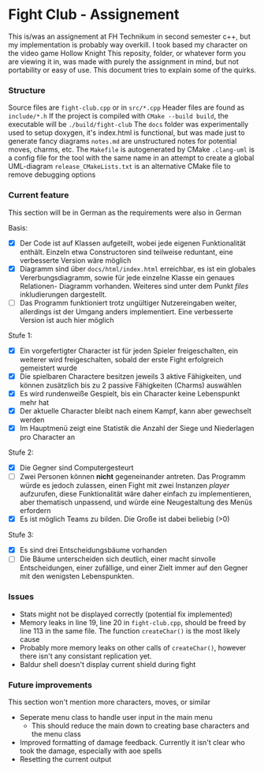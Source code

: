 # Fight Club - Assignement

This is/was an assignement at FH Technikum in second semester c++, but my
implementation is probably way overkill. I took based my character on the
video game Hollow Knight
This reposity, folder, or whatever form you are viewing it in, was made with
purely the assignment in mind, but not portability or easy of use. This
document tries to explain some of the quirks.


### Structure

Source files are `fight-club.cpp` or in `src/*.cpp`
Header files are found as `include/*.h`
If the project is compiled with `CMake --build build`, the executable will be
`./build/fight-club`
The `docs` folder was experimentally used to setup doxygen, it's index.html is
functional, but was made just to generate fancy diagrams
`notes.md` are unstructured notes for potential moves, charms, etc.
The `Makefile` is autogenerated by CMake
`.clang-uml` is a config file for the tool with the same name in an attempt to
create a global UML-diagram
`release_CMakeLists.txt` is an alternative CMake file to remove debugging options

### Current feature

This section will be in German as the requirements were also in German

Basis:
 - [x] Der Code ist auf Klassen aufgeteilt, wobei jede eigenen Funktionalität
 	enthält. Einzeln etwa Constructoren sind teilweise reduntant, eine
 	verbesserte Version wäre möglich
 - [x] Diagramm sind über `docs/html/index.html` erreichbar, es ist ein globales
 	Vererbungsdiagramm, sowie für jede einzelne Klasse ein genaues Relationen-
 	Diagramm vorhanden. Weiteres sind unter dem Punkt *files* inkludierungen
 	dargestellt.
 - [ ] Das Programm funktioniert trotz ungültiger Nutzereingaben weiter,
 	allerdings ist der Umgang anders implementiert. Eine verbesserte Version
 	ist auch hier möglich

Stufe 1:
 - [x] Ein vorgefertigter Character ist für jeden Spieler freigeschalten, ein
 	weiterer wird freigeschalten, sobald der erste Fight erfolgreich
 	gemeistert wurde
 - [x] Die spielbaren Charactere besitzen jeweils 3 aktive Fähigkeiten, und können
 	zusätzlich bis zu 2 passive Fähigkeiten (Charms) auswählen
 - [x] Es wird rundenweiße Gespielt, bis ein Character keine Lebenspunkt mehr hat
 - [x] Der aktuelle Character bleibt nach einem Kampf, kann aber gewechselt werden
 - [x] Im Hauptmenü zeigt eine Statistik die Anzahl der Siege und Niederlagen pro
 	Character an

Stufe 2:
 - [x] Die Gegner sind Computergesteurt
 - [ ] Zwei Personen können **nicht** gegeneinander antreten. Das Programm würde
 	es jedoch zulassen, einen Fight mit zwei Instanzen *player* aufzurufen,
 	diese Funktionalität wäre daher einfach zu implementieren, aber thematisch
 	unpassend, und würde eine Neugestaltung des Menüs erfordern
 - [x] Es ist möglich Teams zu bilden. Die Große ist dabei beliebig (>0)

Stufe 3:
 - [x] Es sind drei Entscheidungsbäume vorhanden
 - [ ] Die Bäume unterscheiden sich deutlich, einer macht sinvolle Entscheidungen,
 	einer zufällige, und einer Zielt immer auf den Gegner mit den wenigsten
 	Lebenspunkten.

### Issues

 - Stats might not be displayed correctly (potential fix implemented)
 - Memory leaks in line 19, line 20 in `fight-club.cpp`, should be freed by line
   113 in the same file. The function `createChar()` is the most likely cause
 - Probably more memory leaks on other calls of `createChar()`, however there
   isn't any consistant replication yet.
 - Baldur shell doesn't display current shield during fight

### Future improvements

This section won't mention more characters, moves, or similar

 - Seperate menu class to handle user input in the main menu
   - This should reduce the main down to creating base characters and the menu
     class
 - Improved formatting of damage feedback. Currently it isn't clear who took the
   damage, especially with aoe spells
 - Resetting the current output